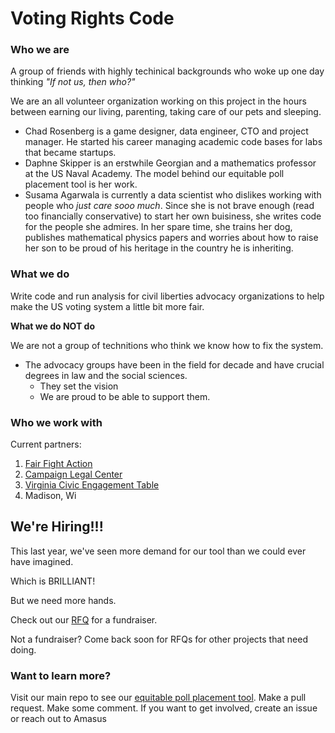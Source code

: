 # Voting Rights Code

### Who we are
A group of friends with highly techinical backgrounds who woke up one day thinking _"If not us, then who?"_

We are an all volunteer organization working on this project in the hours between earning our living, parenting, taking care of our pets and sleeping.

* Chad Rosenberg is a game designer, data engineer, CTO and project manager. He started his career managing academic code bases for labs that became startups.  
* Daphne Skipper is an erstwhile Georgian and a mathematics professor at the US Naval Academy. The model behind our equitable poll placement tool is her work. 
* Susama Agarwala is currently a data scientist who dislikes working with people who _just care sooo much_. Since she is not brave enough (read too financially conservative) to start her own buisiness, she writes code for the people she admires. In her spare time, she trains her dog, publishes mathematical physics papers and worries about how to raise her son to be proud of his heritage in the country he is inheriting.

### What we do
Write code and run analysis for civil liberties advocacy organizations to help make the US voting system a little bit more fair. 

**What we do NOT do**

We are not a group of technitions who think we know how to fix the system.

* The advocacy groups have been in the field for decade and have crucial degrees in law and the social sciences.
  * They set the vision
  * We are proud to be able to support them.

### Who we work with
Current partners:
1. [Fair Fight Action](https://fairfight.com)
1. [Campaign Legal Center](https://campaignlegal.org/)
1. [Virginia Civic Engagement Table](https://engageva.org/)
1. Madison, Wi

## We're Hiring!!!
This last year, we've seen more demand for our tool than we could ever have imagined. 

Which is BRILLIANT!

But we need more hands.

Check out our [RFQ](https://github.com/Voting-Rights-Code/.github/blob/main/Fund%20Rraising%20(RFQ).md) for a fundraiser. 

Not a fundraiser? Come back soon for RFQs for other projects that need doing.

### Want to learn more?
Visit our main repo to see our [equitable poll placement tool](https://github.com/Voting-Rights-Code/Equitable-Polling-Locations). Make a pull request. Make some comment. 
If you want to get involved, create an issue or reach out to Amasus

